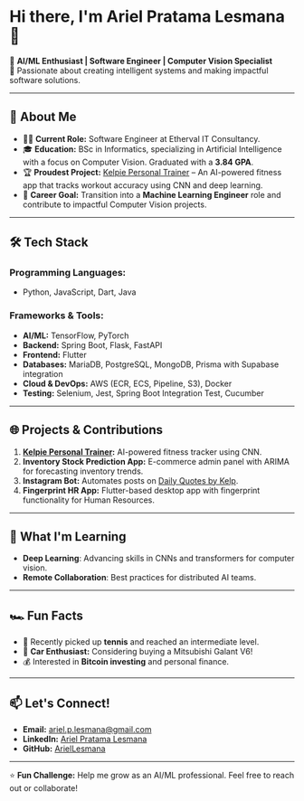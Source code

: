 # Hi there, I'm Ariel Pratama Lesmana 👋

🚀 **AI/ML Enthusiast | Software Engineer | Computer Vision Specialist**  
🎯 Passionate about creating intelligent systems and making impactful software solutions.  

---

## 🌟 About Me

- 👨‍💻 **Current Role:** Software Engineer at Etherval IT Consultancy.  
- 🎓 **Education:** BSc in Informatics, specializing in Artificial Intelligence with a focus on Computer Vision. Graduated with a **3.84 GPA**.  
- 🏆 **Proudest Project:** [Kelpie Personal Trainer](https://pypi.org/project/kelpie-personal-trainer/) – An AI-powered fitness app that tracks workout accuracy using CNN and deep learning.  
- 🎯 **Career Goal:** Transition into a **Machine Learning Engineer** role and contribute to impactful Computer Vision projects.  

---

## 🛠️ Tech Stack

### Programming Languages:
- Python, JavaScript, Dart, Java

### Frameworks & Tools:
- **AI/ML:** TensorFlow, PyTorch  
- **Backend:** Spring Boot, Flask, FastAPI  
- **Frontend:** Flutter  
- **Databases:** MariaDB, PostgreSQL, MongoDB, Prisma with Supabase integration  
- **Cloud & DevOps:** AWS (ECR, ECS, Pipeline, S3), Docker  
- **Testing:** Selenium, Jest, Spring Boot Integration Test, Cucumber  

---

## 🌐 Projects & Contributions

1. **[Kelpie Personal Trainer](https://pypi.org/project/kelpie-personal-trainer/):** AI-powered fitness tracker using CNN.  
2. **Inventory Stock Prediction App:** E-commerce admin panel with ARIMA for forecasting inventory trends.  
3. **Instagram Bot:** Automates posts on [Daily Quotes by Kelp](https://www.instagram.com/daily_quotes_by_kelp/).  
4. **Fingerprint HR App:** Flutter-based desktop app with fingerprint functionality for Human Resources.  

---

## 🌱 What I'm Learning

- **Deep Learning**: Advancing skills in CNNs and transformers for computer vision.  
- **Remote Collaboration**: Best practices for distributed AI teams.  

---

## 🏎️ Fun Facts

- 🎾 Recently picked up **tennis** and reached an intermediate level.  
- 🚗 **Car Enthusiast:** Considering buying a Mitsubishi Galant V6!  
- 💰 Interested in **Bitcoin investing** and personal finance.  

---

## 📫 Let's Connect!

- **Email:** ariel.p.lesmana@gmail.com  
- **LinkedIn:** [Ariel Pratama Lesmana](https://linkedin.com/in/arielpratamalesmana)  
- **GitHub:** [ArielLesmana](https://github.com/ArielLesmana)

---

⭐️ **Fun Challenge:** Help me grow as an AI/ML professional. Feel free to reach out or collaborate!
